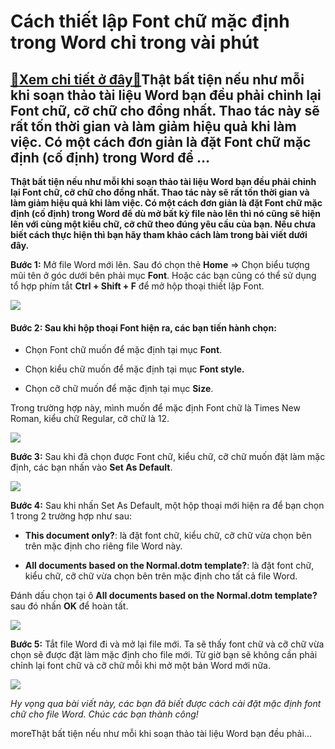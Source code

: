 Cách thiết lập Font chữ mặc định trong Word chỉ trong vài phút
==============================================================

[:gift:Xem chi tiết ở đây:gift:](https://hddtvn.com/cach-thiet-lap-font-chu-mac-dinh-trong-word-chi-trong-vai-phut/)Thật bất tiện nếu như mỗi khi soạn thảo tài liệu Word bạn đều phải chỉnh lại Font chữ, cỡ chữ cho đồng nhất. Thao tác này sẽ rất tốn thời gian và làm giảm hiệu quả khi làm việc. Có một cách đơn giản là đặt Font chữ mặc định (cố định) trong Word để …
---------------------------------------------------------------------------------------------------------------------------------------------------------------------------------------------------------------------------------------------------------

**Thật bất tiện nếu như mỗi khi soạn thảo tài liệu Word bạn đều phải chỉnh lại Font chữ, cỡ chữ cho đồng nhất. Thao tác này sẽ rất tốn thời gian và làm giảm hiệu quả khi làm việc. Có một cách đơn giản là đặt Font chữ mặc định (cố định) trong Word để dù mở bất kỳ file nào lên thì nó cũng sẽ hiện lên với cùng một kiểu chữ, cỡ chữ theo đúng yêu cầu của bạn. Nếu chưa biết cách thực hiện thì bạn hãy tham khảo cách làm trong bài viết dưới đây.**


**Bước 1:** Mở file Word mới lên. Sau đó chọn thẻ **Home** => Chọn biểu tượng mũi tên ở góc dưới bên phải mục **Font**. Hoặc các bạn cũng có thể sử dụng tổ hợp phím tắt **Ctrl + Shift + F** để mở hộp thoại thiết lập Font.


![](https://hddtvn.com/wp-content/uploads/2021/01/H59D5hZ.png)


#### **Bước 2:** Sau khi hộp thoại Font hiện ra, các bạn tiến hành chọn:




* Chọn Font chữ muốn để mặc định tại mục **Font**.

* Chọn kiểu chữ muốn để mặc định tại mục **Font style.**

* Chọn cỡ chữ muốn để mặc định tại mục **Size**.



Trong trường hợp này, mình muốn để mặc định Font chữ là Times New Roman, kiểu chữ Regular, cỡ chữ là 12.


![](https://hddtvn.com/wp-content/uploads/2021/01/5ukzLPg.png)


**Bước 3:** Sau khi đã chọn được Font chữ, kiểu chữ, cỡ chữ muốn đặt làm mặc định, các bạn nhấn vào **Set As Default**.


![](https://hddtvn.com/wp-content/uploads/2021/01/7or3erR.png)


**Bước 4:** Sau khi nhấn Set As Default, một hộp thoại mới hiện ra để bạn chọn 1 trong 2 trường hợp như sau:




* **This document only?**: là đặt font chữ, kiểu chữ, cỡ chữ vừa chọn bên trên mặc định cho riêng file Word này.

* **All documents based on the Normal.dotm template?**: là đặt font chữ, kiểu chữ, cỡ chữ vừa chọn bên trên mặc định cho tất cả file Word.



Đánh dấu chọn tại ô **All documents based on the Normal.dotm template?** sau đó nhấn **OK** để hoàn tất.


![](https://hddtvn.com/wp-content/uploads/2021/01/m48cCml.png)


**Bước 5:** Tắt file Word đi và mở lại file mới. Ta sẽ thấy font chữ và cỡ chữ vừa chọn sẽ được đặt làm mặc định cho file mới. Từ giờ bạn sẽ không cần phải chỉnh lại font chữ và cỡ chữ mỗi khi mở một bản Word mới nữa.


![](https://hddtvn.com/wp-content/uploads/2021/01/74jbnwk.png)


*Hy vọng qua bài viết này, các bạn đã biết được cách cài đặt mặc định font chữ cho file Word. Chúc các bạn thành công!*


moreThật bất tiện nếu như mỗi khi soạn thảo tài liệu Word bạn đều phải…

